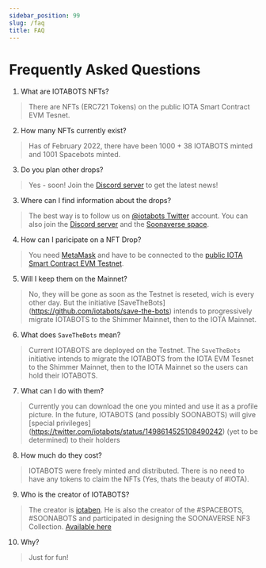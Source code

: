 ```yaml
---
sidebar_position: 99
slug: /faq
title: FAQ
---
```


# Frequently Asked Questions

1. What are IOTABOTS NFTs?
> There are NFTs (ERC721 Tokens) on the public IOTA Smart Contract EVM Tesnet.

2. How many NFTs currently exist?
> Has of February 2022, there have been 1000 + 38 IOTABOTS minted and 1001 Spacebots minted.

3. Do you plan other drops?
> Yes - soon! Join the [Discord server](https://discord.gg/hYaZveBYHn) to get the latest news!

3. Where can I find information about the drops?
> The best way is to follow us on [@iotabots Twitter](https://twitter.com/iotabots) account.
> You can also join the [Discord server](https://discord.gg/hYaZveBYHn) and the [Soonaverse space](https://soonaverse.com/space/0x9dd831f7eed22ca73b254422baab74a8c460e438/overview).

4. How can I paricipate on a NFT Drop? 
> You need [MetaMask](https://metamask.io/) and have to be connected to the [public IOTA Smart Contract EVM Testnet](https://wiki.iota.org/wasp/guide/chains_and_nodes/testnet#interact-with-evm).

5. Will I keep them on the Mainnet? 
> No, they will be gone as soon as the Testnet is reseted, wich is every other day. But the initiative [SaveTheBots] (https://github.com/iotabots/save-the-bots) intends to progressively migrate IOTABOTS to the Shimmer Mainnet, then to the IOTA Mainnet.

6. What does `SaveTheBots` mean?
> Current IOTABOTS are deployed on the Testnet. The `SaveTheBots` initiative intends to migrate the IOTABOTS from the IOTA EVM Tesnet to the Shimmer Mainnet, then to the IOTA Mainnet so the users can hold their IOTABOTS.

7. What can I do with them? 
> Currently you can download the one you minted and use it as a profile picture.
> In the future, IOTABOTS (and possibly SOONABOTS) will give [special privileges] (https://twitter.com/iotabots/status/1498614525108490242) (yet to be determined) to their holders

8. How much do they cost? 
> IOTABOTS were freely minted and distributed. There is no need to have any tokens to claim the NFTs (Yes, thats the beauty of #IOTA).

9. Who is the creator of IOTABOTS?
> The creator is [iotaben](https://twitter.com/iotaben).
> He is also the creator of the #SPACEBOTS, #SOONABOTS and participated in designing the SOONAVERSE NF3 Collection. [Available here](https://soonaverse.com/market/collections)

10. Why?
> Just for fun!
